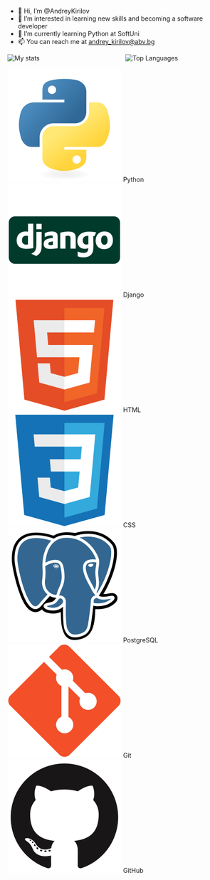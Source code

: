 - 👋 Hi, I’m @AndreyKirilov
- 👀 I’m interested in learning new skills and becoming a software developer
- 🌱 I’m currently learning Python at SoftUni
- 📫 You can reach me at andrey_kirilov@abv.bg

<div style="display: flex; justify_content: space-between; align-items: flex-start;">
<img alt="My stats" src="https://github-readme-stats.vercel.app/api?username=AndreyKirilov&show_icons=true&theme=tokyonight" style="width: 400px; height: auto;"/>
<img alt="Top Languages" src="https://github-readme-stats.vercel.app/api/top-langs/?username=AndreyKirilov&layout=compact&theme=tokyonight" style="width: 360px; height: auto;"/>
</div>

![Python](https://raw.githubusercontent.com/devicons/devicon/master/icons/python/python-original.svg) Python  
![Django](https://raw.githubusercontent.com/devicons/devicon/master/icons/django/django-original.svg) Django  
![HTML](https://raw.githubusercontent.com/devicons/devicon/master/icons/html5/html5-original.svg) HTML  
![CSS](https://raw.githubusercontent.com/devicons/devicon/master/icons/css3/css3-original.svg) CSS  
![PostgreSQL](https://raw.githubusercontent.com/devicons/devicon/master/icons/postgresql/postgresql-original.svg) PostgreSQL  
![Git](https://raw.githubusercontent.com/devicons/devicon/master/icons/git/git-original.svg) Git  
![GitHub](https://raw.githubusercontent.com/devicons/devicon/master/icons/github/github-original.svg) GitHub  


<!---
AndreyKirilov/AndreyKirilov is a ✨ special ✨ repository because its `README.md` (this file) appears on your GitHub profile.
You can click the Preview link to take a look at your changes.
--->

